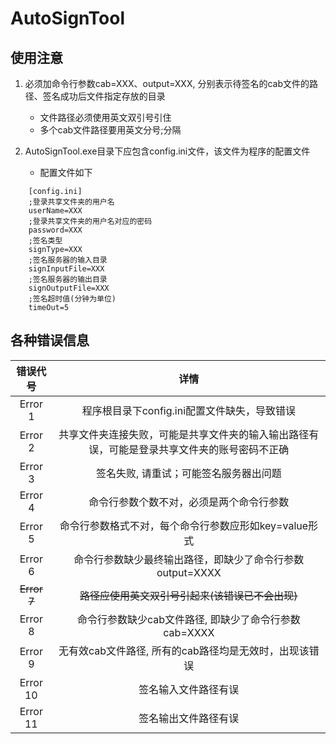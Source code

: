 # AutoSignTool

## 使用注意
1. 必须加命令行参数cab=XXX、output=XXX, 分别表示待签名的cab文件的路径、签名成功后文件指定存放的目录
    - 文件路径必须使用英文双引号引住
    - 多个cab文件路径要用英文分号;分隔

2. AutoSignTool.exe目录下应包含config.ini文件，该文件为程序的配置文件
    - 配置文件如下
```
    [config.ini]
    ;登录共享文件夹的用户名
    userName=XXX
    ;登录共享文件夹的用户名对应的密码
    password=XXX
    ;签名类型
    signType=XXX
    ;签名服务器的输入目录
    signInputFile=XXX
    ;签名服务器的输出目录
    signOutputFile=XXX
    ;签名超时值(分钟为单位)
    timeOut=5
```

## 各种错误信息

|错误代号    |详情         |
|:----------:|:-----------:|
|Error 1     |程序根目录下config.ini配置文件缺失，导致错误|
|Error 2     |共享文件夹连接失败，可能是共享文件夹的输入输出路径有误，可能是登录共享文件夹的账号密码不正确|
|Error 3     |签名失败, 请重试；可能签名服务器出问题|
|Error 4     |命令行参数个数不对，必须是两个命令行参数|
|Error 5     |命令行参数格式不对，每个命令行参数应形如key=value形式|
|Error 6     |命令行参数缺少最终输出路径，即缺少了命令行参数output=XXXX|
|~~Error 7~~ |~~路径应使用英文双引号引起来(该错误已不会出现)~~|
|Error 8     |命令行参数缺少cab文件路径, 即缺少了命令行参数cab=XXXX|
|Error 9     |无有效cab文件路径, 所有的cab路径均是无效时，出现该错误|
|Error 10    |签名输入文件路径有误|
|Error 11    |签名输出文件路径有误|

